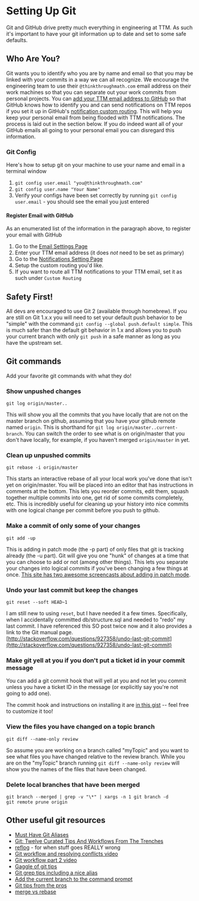 # Setting Up Git

Git and GitHub drive pretty much everything in engineering at TTM.  As such it's important to have your git information up to date and set to some safe defaults.

## Who Are You?

Git wants you to identify who you are by name and email so that you may be linked with your commits in a way we can all recognize.  We encourage the engineering team to use their `@thinkthroughmath.com` email address on their work machines so that you can separate out your work commits from personal projects.  You can [add your TTM email address to GitHub](https://github.com/settings/emails) so that GitHub knows how to identify you and can send notifications on TTM repos if you set it up in GitHub's [notification custom routing](https://github.com/settings/notifications).  This will help you keep your personal email from being flooded with TTM notifications.  The process is laid out in the section below.  If you do indeed want all of your GitHub emails all going to your personal email you can disregard this information.

### Git Config

Here's how to setup git on your machine to use your name and email in a terminal window

1. `git config user.email "you@thinkthroughmath.com"`
1. `git config user.name "Your Name"`
1. Verify your configs have been set correctly by running `git config user.email` - you should see the email you just entered

#### Register Email with GitHub

As an enumerated list of the information in the paragraph above, to register your email with GitHub

1. Go to the [Email Settings Page](https://github.com/settings/emails)
1. Enter your TTM email address (it does *not* need to be set as primary)
1. Go to the [Notifications Setting Page](https://github.com/settings/notifications)
  1. Setup the custom routing you'd like.
  1. If you want to route all TTM notifications to your TTM email, set it as such under `Custom Routing`


## Safety First!

All devs are encouraged to use Git 2 (available through homebrew).  If you are still on Git 1.x.x you will need to set your default push behavior to be "simple" with the command `git config --global push.default simple`. This is much safer than the default git behavior in 1.x and allows you to push your current branch with only `git push` in a safe manner as long as you have the upstream set.

## Git commands

Add your favorite git commands with what they do!

### Show unpushed changes

`git log origin/master..`

This will show you all the commits that you have locally that are not on the master branch on github, assuming that you have your github remote named `origin`. This is shorthand for `git log origin/master..current-branch`. You can switch the order to see what is on origin/master that you don't have locally, for example, if you haven't merged `origin/master` in yet.

### Clean up unpushed commits

`git rebase -i origin/master`

This starts an interactive rebase of all your local work you've done that isn't yet on origin/master. You will be placed into an editor that has instructions in comments at the bottom. This lets you reorder commits, edit them, squash together multiple commits into one, get rid of some commits completely, etc. This is incredibly useful for cleaning up your history into nice commits with one logical change per commit before you push to github.

### Make a commit of only some of your changes

`git add -up`

This is adding in patch mode (the -p part) of only files that git is tracking already (the -u part). Git will give you one "hunk" of changes at a time that you can choose to add or not (among other things). This lets you separate your changes into logical commits if you've been changing a few things at once. [This site has two awesome screencasts about adding in patch mode](http://johnkary.net/git-add-p-the-most-powerful-git-feature-youre-not-using-yet/).

### Undo your last commit but keep the changes

`git reset --soft HEAD~1`

I am still new to using `reset`, but I have needed it a few times. Specifically, when I accidentally committed db/structure.sql and needed to "redo" my last commit. I have referenced this SO post twice now and it also provides a link to the Git manual page.
[http://stackoverflow.com/questions/927358/undo-last-git-commit](http://stackoverflow.com/questions/927358/undo-last-git-commit)

### Make git yell at you if you don't put a ticket id in your commit message

You can add a git commit hook that will yell at you and not let you commit unless you have a ticket ID in the message (or explicitly say you're not going to add one).

The commit hook and instructions on installing it are [in this gist](https://gist.github.com/4073120) -- feel free to customize it too!

### View the files you have changed on a topic branch

`git diff --name-only review`

So assume you are working on a branch called "myTopic" and you want to see what files you have changed relative to the review branch. While you are on the "myTopic" branch running `git diff --name-only review` will show you the names of the files that have been changed.

### Delete local branches that have been merged

    git branch --merged | grep -v "\*" | xargs -n 1 git branch -d
    git remote prune origin

## Other useful git resources

* [Must Have Git Aliases](http://durdn.com/blog/2012/11/22/must-have-git-aliases-advanced-examples/)
* [Git: Twelve Curated Tips And Workflows From The Trenches](http://durdn.com/blog/2012/12/05/git-12-curated-git-tips-and-workflows/)
* [reflog](http://gitready.com/intermediate/2009/02/09/reflog-your-safety-net.html) - for when stuff goes REALLY wrong
* [Git workflow and resolving conflicts video](http://vimeo.com/33165748)
* [Git workflow part 2 video](http://vimeo.com/33166064)
* [Gaggle of git tips](http://viget.com/extend/a-gaggle-of-git-tips)
* [Git grep tips including a nice alias](http://travisjeffery.com/b/2012/02/search-a-git-repo-like-a-ninja/)
* [Add the current branch to the command prompt](http://www.developerzen.com/2011/01/10/show-the-current-git-branch-in-your-command-prompt/)
* [Git tips from the pros](http://net.tutsplus.com/tutorials/tools-and-tips/git-tips-from-the-pros/)
* [merge vs rebase](http://mislav.uniqpath.com/2013/02/merge-vs-rebase/)
